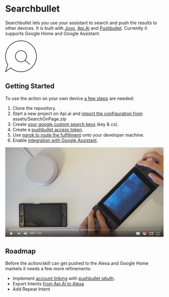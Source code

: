 # Searchbullet
Searchbullet lets you use your assistant to search and push the results to other devices.
It is built with [Jovo](https://www.jovo.tech "Jovo's website"), [Api.Ai](https://api.ai/) and [Pushbullet](https://docs.pushbullet.com).
Currently it supports Google Home and Google Assistant.

![Icon](assets/Icons/searchVoiceIconSmall.jpg)
## Getting Started
To use the action on your own device [a few steps](https://github.com/haukesand/SearchBullet/blob/master/README.md) are needed:

1. Clone the repository.
2. Start a new project on Api.ai and [import the configuration from](https://api.ai/docs/best-practices/import-export-for-versions)  assets/SearchOnPage.zip
3. Create [your google custom search keys](https://support.google.com/customsearch/answer/2631040?hl=en) (key & cx).
4. Create a [pushbullet access token](https://docs.pushbullet.com/#api-quick-start).
5. Use [ngrok to route the fulfillment](https://www.jovo.tech/get-started/run-local-server) onto your developer machine.
6. Enable [integration with Google Assistant](https://developers.google.com/actions/apiai/first-app).

[![Video](/assets/VideoPreview.JPG?raw=true)](https://youtu.be/nQaFcTQubHE)

## Roadmap
Before the action/skill can get pushed to the Alexa and Google Home markets it needs a few more refinements:
- Implement [account linking](https://developers.google.com/actions/identity/account-linking) with [pushbullet oAuth](https://docs.pushbullet.com/#oauth2).
- Export Intents [from Api.Ai to Alexa](https://api.ai/docs/integrations/alexa-importer)
- Add Repeat Intent

